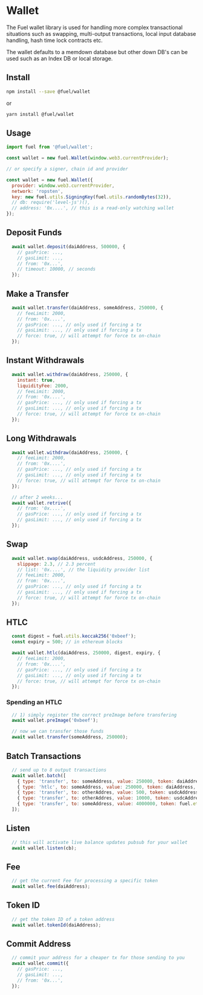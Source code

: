 Wallet
===

The Fuel wallet library is used for handling more complex transactional situations such as swapping, multi-output transactions, local input database handling, hash time lock contracts etc.

The wallet defaults to a memdown database but other down DB's can be used such as an Index DB or local storage.

Install
---

```bash
npm install --save @fuel/wallet
```

or

```bash
yarn install @fuel/wallet
```

Usage
---

```js
import fuel from '@fuel/wallet';

const wallet = new fuel.Wallet(window.web3.currentProvider);

// or specify a signer, chain id and provider

const wallet = new fuel.Wallet({
  provider: window.web3.currentProvider,
  network: 'ropsten',
  key: new fuel.utils.SigningKey(fuel.utils.randomBytes(32)),
  // db: require('level-js')(),
  // address: '0x....', // this is a read-only watching wallet
});
```

Deposit Funds
---

```js
  await wallet.deposit(daiAddress, 500000, {
    // gasPrice: ...,
    // gasLimit: ...,
    // from: '0x...',
    // timeout: 10000, // seconds
  });
```

Make a Transfer
---

```js
  await wallet.transfer(daiAddress, someAddress, 250000, {
    // feeLimit: 2000,
    // from: '0x....',
    // gasPrice: ..., // only used if forcing a tx
    // gasLimit: ..., // only used if forcing a tx
    // force: true, // will attempt for force tx on-chain
  });
```

Instant Withdrawals
---

```js
  await wallet.withdraw(daiAddress, 250000, {
    instant: true,
    liquidityFee: 2000,
    // feeLimit: 2000,
    // from: '0x....',
    // gasPrice: ..., // only used if forcing a tx
    // gasLimit: ..., // only used if forcing a tx
    // force: true, // will attempt for force tx on-chain
  });
```

Long Withdrawals
---

```js
  await wallet.withdraw(daiAddress, 250000, {
    // feeLimit: 2000,
    // from: '0x....',
    // gasPrice: ..., // only used if forcing a tx
    // gasLimit: ..., // only used if forcing a tx
    // force: true, // will attempt for force tx on-chain
  });

  // after 2 weeks...
  await wallet.retrive({
    // from: '0x....',
    // gasPrice: ..., // only used if forcing a tx
    // gasLimit: ..., // only used if forcing a tx
  });
```

Swap
---

```js
  await wallet.swap(daiAddress, usdcAddress, 250000, {
    slippage: 2.3, // 2.3 percent
    // list: '0x....', // the liquidity provider list
    // feeLimit: 2000,
    // from: '0x....',
    // gasPrice: ..., // only used if forcing a tx
    // gasLimit: ..., // only used if forcing a tx
    // force: true, // will attempt for force tx on-chain
  });
```

HTLC
---

```js
  const digest = fuel.utils.keccak256('0xbeef');
  const expiry = 500; // in ethereum blocks

  await wallet.htlc(daiAddress, 250000, digest, expiry, {
    // feeLimit: 2000,
    // from: '0x....',
    // gasPrice: ..., // only used if forcing a tx
    // gasLimit: ..., // only used if forcing a tx
    // force: true, // will attempt for force tx on-chain
  });
```

### Spending an HTLC

```js
  // 1) simply register the correct preImage before transfering
  await wallet.preImage('0xbeef');

  // now we can transfer those funds
  await wallet.transfer(someAddress, 250000);
```

Batch Transactions
---

```js
  // send up to 8 output transactions
  await wallet.batch([
    { type: 'transfer', to: someAddress, value: 250000, token: daiAddress },
    { type: 'htlc', to: someAddress, value: 250000, token: daiAddress, digest: '0x...' },
    { type: 'transfer', to: otherAddres, value: 500, token: usdcAddress },
    { type: 'transfer', to: otherAddres, value: 10000, token: usdcAddress },
    { type: 'transfer', to: someAddress, value: 4000000, token: fuel.ether }, // send ether
  ]);
```

Listen
---

```js
  // this will activate live balance updates pubsub for your wallet
  await wallet.listen(cb);
```

Fee
---

```js
  // get the current Fee for processing a specific token
  await wallet.fee(daiAddress);
```

Token ID
---

```js
  // get the token ID of a token address
  await wallet.tokenId(daiAddress);
```

Commit Address
---

```js
  // commit your address for a cheaper tx for those sending to you
  await wallet.commit({
    // gasPrice: ...,
    // gasLimit: ...,
    // from: '0x...',
  });
```
